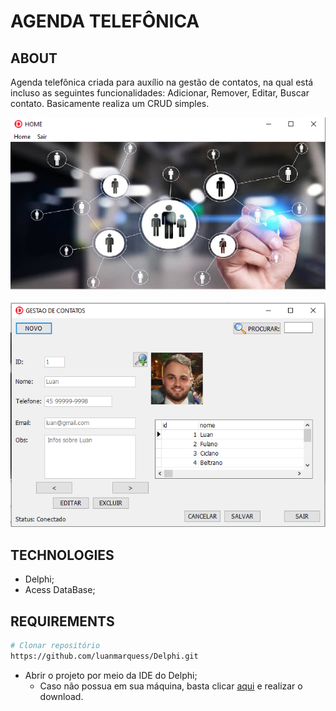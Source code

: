 # AGENDA TELEFÔNICA

## ABOUT
Agenda telefônica criada para auxílio na gestão de contatos, na qual está incluso as seguintes funcionalidades: Adicionar, Remover, Editar, Buscar contato. Basicamente realiza um CRUD simples.

![home](https://github.com/luanmarquess/Delphi/blob/main/GestaoContatos/img/home.PNG)
<br /><br />
![agenda](https://github.com/luanmarquess/Delphi/blob/main/GestaoContatos/img/contatos.PNG)

## TECHNOLOGIES 
- Delphi;
- Acess DataBase;

## REQUIREMENTS
```bash
# Clonar repositório
https://github.com/luanmarquess/Delphi.git
```
- Abrir o projeto por meio da IDE do Delphi;
  - Caso não possua em sua máquina, basta clicar [aqui](https://www.embarcadero.com/products/delphi/starter?utm_source=Google&utm_medium=PPC&utm_content=Brand-Exact&gclid=Cj0KCQjwsZKJBhC0ARIsAJ96n3U8l3CtJiAJPy18DXAiqMnvKrF0GP446gWXPAX4CDxsGzTMUactSOYaArMoEALw_wcB) e realizar o download.


